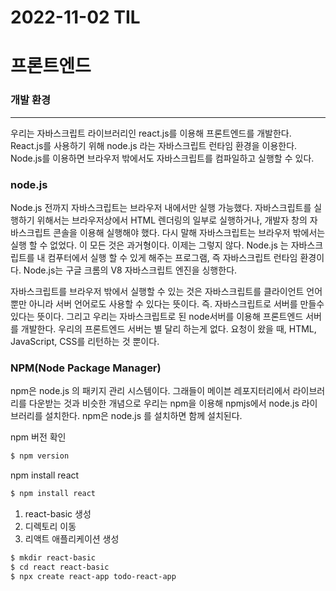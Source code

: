 # 2022-11-02 TIL

# 프론트엔드

### 개발 환경

---

우리는 자바스크립트 라이브러리인 react.js를 이용해 프론트엔드를 개발한다. React.js를 사용하기 위해 node.js 라는 자바스크립트 런타임 환경을 이용한다. Node.js를 이용하면 브라우저 밖에서도 자바스크립트를 컴파일하고 실행할 수 있다.

### node.js

 Node.js 전까지 자바스크립트는 브라우저 내에서만 실행 가능했다. 자바스크립트를 실행하기 위해서는 브라우저상에서 HTML 렌더링의 일부로 실행하거나, 개발자 창의 자바스크립트 콘솔을 이용해 실행해야 했다. 다시 말해 자바스크립트는 브라우저 밖에서는 실행 할 수 없었다. 이 모든 것은 과거형이다. 이제는 그렇지 않다. Node.js 는 자바스크립트를 내 컴푸터에서 실행 할 수 있게 해주는 프로그램, 즉 자바스크립트 런타임 환경이다. Node.js는 구글 크롬의 V8 자바스크립트 엔진을 싱행한다.

 자바스크립트를 브라우저 밖에서 실행할 수 있는 것은 자바스크립트를 클라이언트 언어뿐만 아니라 서버 언어로도 사용할 수 있다는 뜻이다. 즉. 자바스크립트로 서버를 만들수 있다는 뜻이다. 그리고 우리는 자바스크립트로 된 node서버를 이용해 프론트엔드 서버를 개발한다. 우리의 프론트엔드 서버는 별 달리 하는게 없다. 요청이 왔을 때, HTML, JavaScript, CSS를 리턴하는 것 뿐이다. 

### NPM(Node Package Manager)

 npm은 node.js 의 패키지 관리 시스템이다. 그래들이 메이븐 레포지터리에서 라이브러리를 다운받는 것과 비슷한 개념으로 우리는 npm을 이용해 npmjs에서 node.js 라이브러리를 설치한다. npm은 node.js 를 설치하면 함께 설치된다. 

npm 버전 확인

```bash
$ npm version
```

npm install react

```bash
$ npm install react
```

1. react-basic 생성
2. 디렉토리 이동
3. 리액트 애플리케이션 생성

```bash
$ mkdir react-basic
$ cd react react-basic
$ npx create react-app todo-react-app
```